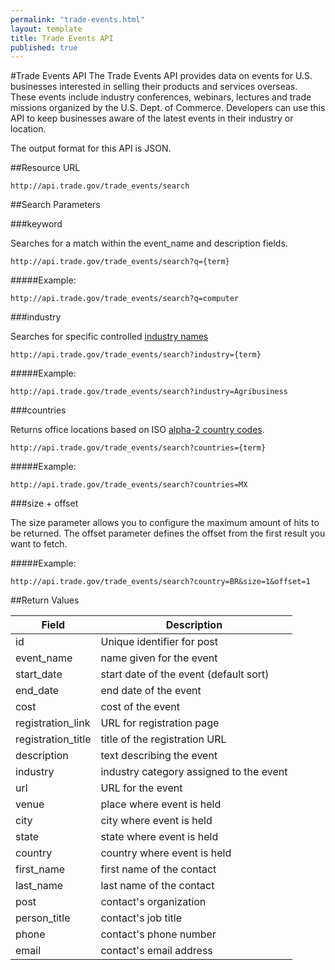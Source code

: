 ```yaml
---
permalink: "trade-events.html"
layout: template
title: Trade Events API
published: true
---
```


#Trade Events API
The Trade Events API provides data on events for U.S. businesses interested in selling their products and services overseas.  These events include industry conferences, webinars, lectures and trade missions organized by the U.S. Dept. of Commerce. Developers can use this API to keep businesses aware of the latest events in their industry or location.

The output format for this API is JSON.

##Resource URL

    http://api.trade.gov/trade_events/search

##Search Parameters

###keyword

Searches for a match within the event_name and description fields.

    http://api.trade.gov/trade_events/search?q={term}

#####Example:

    http://api.trade.gov/trade_events/search?q=computer

###industry

Searches for specific controlled [industry names](/industry-list-trade-events.html)

    http://api.trade.gov/trade_events/search?industry={term}

#####Example:

    http://api.trade.gov/trade_events/search?industry=Agribusiness

###countries

Returns office locations based on ISO [alpha-2 country codes](http://www.iso.org/iso/home/standards/country_codes/country_names_and_code_elements.htm).

    http://api.trade.gov/trade_events/search?countries={term}

#####Example:

    http://api.trade.gov/trade_events/search?countries=MX

###size + offset

The size parameter allows you to configure the maximum amount of hits to be returned. The offset parameter defines the offset from the first result you want to fetch.

#####Example:

    http://api.trade.gov/trade_events/search?country=BR&size=1&offset=1

    
##Return Values

| Field             | Description                                                     |
| ----------------- | --------------------------------------------------------------- |
| id                | Unique identifier for post                                      |
| event_name         | name given for the event |
| start_date | start date of the event (default sort) |
| end_date | end date of the event |
| cost| cost of the event |
| registration_link | URL for registration page |
| registration_title | title of the registration URL | 
| description | text describing the event |
| industry | industry category assigned to the event |
| url | URL for the event |
| venue | place where event is held |
| city | city where event is held |
| state | state where event is held |
| country | country where event is held | 
| first_name | first name of the contact |
| last_name | last name of the contact |
| post | contact's organization |
|person_title  | contact's job title |
| phone | contact's phone number |
| email | contact's email address |
